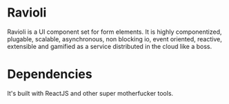 # Ravioli

Ravioli is a UI component set for form elements.
It is highly componentized, plugable, scalable, asynchronous, non blocking io,
event oriented, reactive, extensible and gamified as a service distributed in
the cloud like a boss.

# Dependencies

It's built with ReactJS and other super motherfucker tools.
